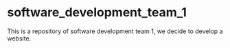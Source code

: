 # software_development_team_1
This is a repository of software development team 1, we decide to develop a website.
